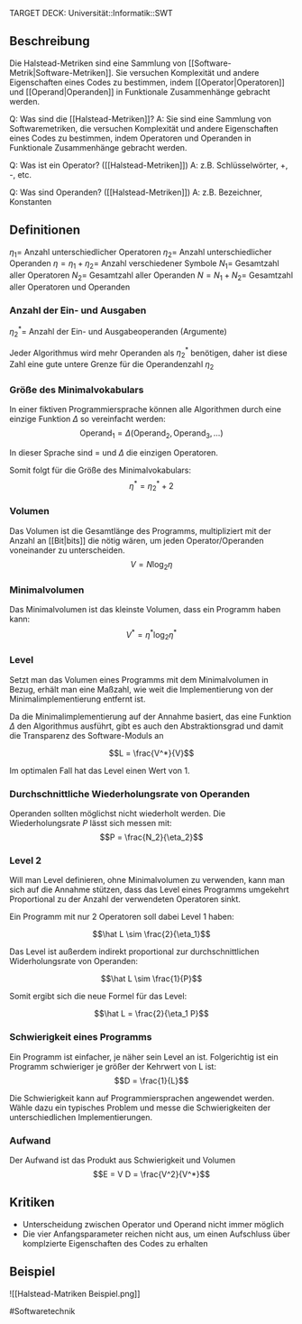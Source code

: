 
TARGET DECK: Universität::Informatik::SWT

## Beschreibung
Die Halstead-Metriken sind eine Sammlung von [[Software-Metrik|Software-Metriken]]. 
Sie versuchen Komplexität und andere Eigenschaften eines Codes zu bestimmen, indem [[Operator|Operatoren]] und [[Operand|Operanden]] in Funktionale Zusammenhänge gebracht werden.

Q: Was sind die [[Halstead-Metriken]]?
A: Sie sind eine Sammlung von Softwaremetriken, die versuchen Komplexität und andere Eigenschaften eines Codes zu bestimmen, indem Operatoren und Operanden in Funktionale Zusammenhänge gebracht werden.
<!--ID: 1645610669714-->


Q: Was ist ein Operator? ([[Halstead-Metriken]])
A: z.B. Schlüsselwörter, +, -, etc.
<!--ID: 1645610669823-->


Q: Was sind Operanden? ([[Halstead-Metriken]])
A: z.B. Bezeichner, Konstanten
<!--ID: 1645610669937-->


## Definitionen
$\eta_1 =$ Anzahl unterschiedlicher Operatoren
$\eta_2 =$ Anzahl unterschiedlicher Operanden
$\eta = \eta_1 + \eta_2 =$ Anzahl verschiedener Symbole
$N_1 =$ Gesamtzahl aller Operatoren
$N_2 =$ Gesamtzahl aller Operanden
$N = N_1 + N_2 =$ Gesamtzahl aller Operatoren und Operanden

### Anzahl der Ein- und Ausgaben
$\eta_2^* =$ Anzahl der Ein- und Ausgabeoperanden (Argumente)

Jeder Algorithmus wird mehr Operanden als $\eta_2^*$ benötigen, daher ist diese Zahl eine gute untere Grenze für die Operandenzahl $\eta_2$

### Größe des Minimalvokabulars
In einer fiktiven Programmiersprache können alle Algorithmen durch eine einzige Funktion $\Delta$ so vereinfacht werden:
$$\text{Operand}_1 = \Delta(\text{Operand}_2, \text{Operand}_3, ...)$$

In dieser Sprache sind $=$ und $\Delta$ die einzigen Operatoren.

Somit folgt für die Größe des Minimalvokabulars:
$$\eta^* = \eta_2^* + 2$$

### Volumen
Das Volumen ist die Gesamtlänge des Programms, multipliziert mit der Anzahl an [[Bit|bits]] die nötig wären, um jeden Operator/Operanden voneinander zu unterscheiden.
$$V = N \log_2 \eta$$

### Minimalvolumen
Das Minimalvolumen ist das kleinste Volumen, dass ein Programm haben kann:
$$V^*= \eta^* \log_2 \eta^*$$

### Level
Setzt man das Volumen eines Programms mit dem Minimalvolumen in Bezug, erhält man eine Maßzahl, wie weit die Implementierung von der Minimalimplementierung entfernt ist.

Da die Minimalimplementierung auf der Annahme basiert, das eine Funktion $\Delta$ den Algorithmus ausführt, gibt es auch den Abstraktionsgrad und damit die Transparenz des Software-Moduls an

$$L = \frac{V^*}{V}$$

Im optimalen Fall hat das Level einen Wert von 1.

### Durchschnittliche Wiederholungsrate von Operanden
Operanden sollten möglichst nicht wiederholt werden. Die Wiederholungsrate $P$ lässt sich messen mit:
$$P = \frac{N_2}{\eta_2}$$

### Level 2
Will man Level definieren, ohne Minimalvolumen zu verwenden, kann man sich auf die Annahme stützen, dass das Level eines Programms umgekehrt Proportional zu der Anzahl der verwendeten Operatoren sinkt.

Ein Programm mit nur 2 Operatoren soll dabei Level 1 haben:

$$\hat L \sim \frac{2}{\eta_1}$$

Das Level ist außerdem indirekt proportional zur durchschnittlichen Widerholungsrate von Operanden:

$$\hat L \sim \frac{1}{P}$$

Somit ergibt sich die neue Formel für das Level:

$$\hat L = \frac{2}{\eta_1 P}$$

### Schwierigkeit eines Programms
Ein Programm ist einfacher, je näher sein Level an ist. Folgerichtig ist ein Programm schwieriger je größer der Kehrwert von L ist:
$$D = \frac{1}{L}$$

Die Schwierigkeit kann auf Programmiersprachen angewendet werden.
Wähle dazu ein typisches Problem und messe die Schwierigkeiten der unterschiedlichen Implementierungen.

### Aufwand
Der Aufwand ist das Produkt aus Schwierigkeit und Volumen
$$E = V D = \frac{V^2}{V^*}$$

## Kritiken
- Unterscheidung zwischen Operator und Operand nicht immer möglich
- Die vier Anfangsparameter reichen nicht aus, um einen Aufschluss über komplzierte Eigenschaften des Codes zu erhalten

## Beispiel
![[Halstead-Matriken Beispiel.png]]

#Softwaretechnik 